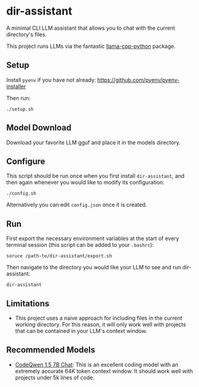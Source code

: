 # dir-assistant
A minimal CLI LLM assistant that allows you to chat with the current directory's files.

This project runs LLMs via the fantastic [llama-cpp-python](https://github.com/abetlen/llama-cpp-python) package.

## Setup

Install `pyenv` if you have not already: https://github.com/pyenv/pyenv-installer

Then run:
```
./setup.sh
```

## Model Download

Download your favorite LLM gguf and place it in the models directory.

## Configure

This script should be run once when you first install `dir-assistant`, and then again whenever you would
like to modify its configuration:

```
./config.sh
```

Alternatively you can edit `config.json` once it is created.

## Run

First export the necessary environment variables at the start of every terminal session
(this script can be added to your `.bashrc`):

```
soruce /path-to/dir-assistant/export.sh
```

Then navigate to the directory you would like your LLM to see and run dir-assistant:

```
dir-assistant
```

## Limitations

- This project uses a naive approach for including files in the current working directory. For this reason, it will only work well with projects that can be contained in your LLM's context window.

## Recommended Models

- [CodeQwen 1.5 7B Chat](https://huggingface.co/Qwen/CodeQwen1.5-7B-Chat-GGUF): This is an excellent coding model with an extremely accurate 64K token context window. It should work well with projects under 5k lines of code.